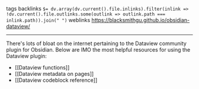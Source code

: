 tags 
backlinks `$= dv.array(dv.current().file.inlinks).filter(inlink => !dv.current().file.outlinks.some(outlink => outlink.path === inlink.path)).join(" ")`
weblinks https://blacksmithgu.github.io/obsidian-dataview/
___
There's lots of bloat on the internet pertaining to the Dataview community plugin for Obsidian. Below are IMO the most helpful resources for using the Dataview plugin:

- [[Dataview functions]]
- [[Dataview metadata on pages]]
- [[Dataview codeblock reference]]


